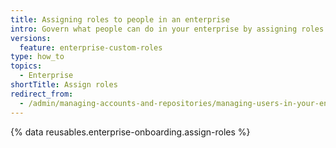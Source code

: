 ```yaml
---
title: Assigning roles to people in an enterprise
intro: Govern what people can do in your enterprise by assigning roles to users and teams.
versions:
  feature: enterprise-custom-roles
type: how_to
topics:
  - Enterprise
shortTitle: Assign roles
redirect_from:
  - /admin/managing-accounts-and-repositories/managing-users-in-your-enterprise/assign-roles
---
```


{% data reusables.enterprise-onboarding.assign-roles %}
